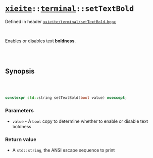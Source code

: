 # [`xieite`](../../README.md)`::`[`terminal`](../../docs/terminal.md)`::setTextBold`
Defined in header [`<xieite/terminal/setTextBold.hpp>`](../../include/xieite/terminal/setTextBold.hpp)

<br/>

Enables or disables text **boldness**.

<br/><br/>

## Synopsis

<br/><br/>

```cpp
constexpr std::string setTextBold(bool value) noexcept;
```
### Parameters
- `value` - A `bool` copy to determine whether to enable or disable text boldness
### Return value
- A `std::string`, the ANSI escape sequence to print
